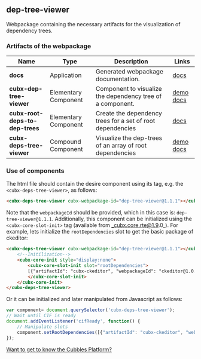 ## dep-tree-viewer
Webpackage containing the necessary artifacts for the visualization of dependency trees.
### Artifacts of the webpackage
| Name | Type | Description | Links |
|---|---|---|---|
| **docs** | Application | Generated webpackage documentation. | [docs](https://cubbles.world/sandbox/dep-tree-viewer@1.1.1/docs/index.html)  |
| **cubx-dep-tree-viewer** | Elementary Component | Component to visualize the dependency tree of a component. | [demo](https://cubbles.world/sandbox/dep-tree-viewer@1.1.1/cubx-dep-tree-viewer/demo/index.html) [docs](https://cubbles.world/sandbox/dep-tree-viewer@1.1.1/cubx-dep-tree-viewer/docs/index.html)  |
| **cubx-root-deps-to-dep-trees** | Elementary Component | Create the dependency trees for a set of root dependencies | [docs](https://cubbles.world/sandbox/dep-tree-viewer@1.1.1/cubx-root-deps-to-dep-trees/docs/index.html)  |
| **cubx-deps-tree-viewer** | Compound Component | Visualize the dep-trees of an array of root dependencies | [demo](https://cubbles.world/sandbox/dep-tree-viewer@1.1.1/cubx-deps-tree-viewer/demo/index.html) [docs](https://cubbles.world/sandbox/dep-tree-viewer@1.1.1/cubx-deps-tree-viewer/docs/index.html)  |
### Use of components
The html file should contain the desire component using its tag, e.g. the `<cubx-deps-tree-viewer>`, as follows:
```html
<cubx-deps-tree-viewer cubx-webpackage-id="dep-tree-viewer@1.1.1"></cubx-deps-tree-viewer>
```
Note that the `webpackageId` should be provided, which in this case is: `dep-tree-viewer@1.1.1`.
Additionally, this component can be initialized using the `<cubx-core-slot-init>` tag (available from _cubx.core.rte@1.9.0_).
For example, lets initialize the `rootDependencies` slot to get the basic package of ckeditor:
```html
<cubx-deps-tree-viewer cubx-webpackage-id="dep-tree-viewer@1.1.1"></cubx-deps-tree-viewer>
	<!--Initilization-->
	<cubx-core-init style="display:none">
		<cubx-core-slot-init slot="rootDependencies">
		[{"artifactId": "cubx-ckeditor", "webpackageId": "ckeditor@1.0.0"}, {"artifactId": "cubx-webpackage-viewer", "webpackageId": "com.incowia.cubx-webpackage-viewer@1.4.2"}]
		</cubx-core-slot-init>
	</cubx-core-init>
</cubx-deps-tree-viewer>
```
Or it can be initialized and later manipulated from Javascript as follows:
```javascript
var component= document.querySelector('cubx-deps-tree-viewer');
// Wait until CIF is ready
document.addEventListener('cifReady', function() {
	// Manipulate slots
	component.setRootDependencies([{"artifactId": "cubx-ckeditor", "webpackageId": "ckeditor@1.0.0"}, {"artifactId": "cubx-webpackage-viewer", "webpackageId": "com.incowia.cubx-webpackage-viewer@1.4.2"}]);
});
```
[Want to get to know the Cubbles Platform?](https://cubbles.github.io)
